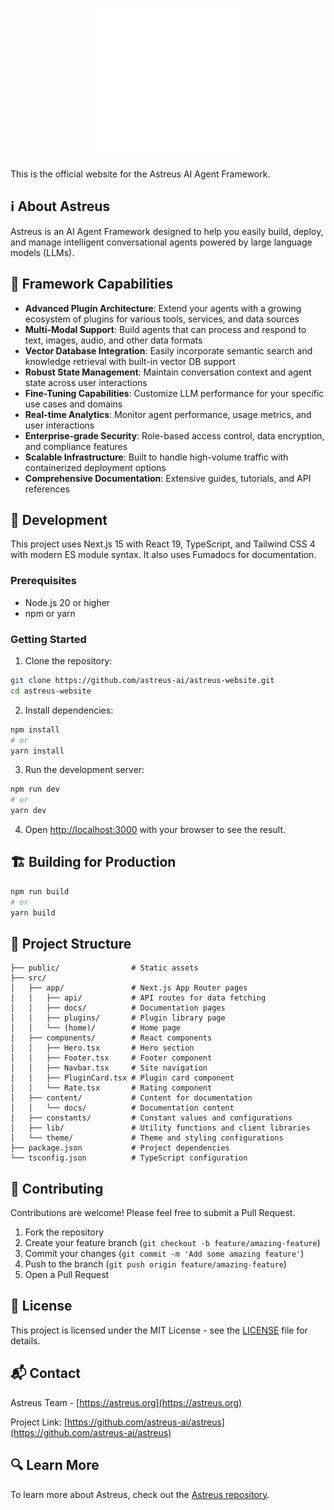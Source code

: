 <p align="center">
    <img src="public/astreus-logo.svg" alt="Astreus Logo" width="240">
</p>

This is the official website for the Astreus AI Agent Framework.

## ℹ️ About Astreus

Astreus is an AI Agent Framework designed to help you easily build, deploy, and manage intelligent conversational agents powered by large language models (LLMs).

## 🚀 Framework Capabilities

- **Advanced Plugin Architecture**: Extend your agents with a growing ecosystem of plugins for various tools, services, and data sources
- **Multi-Modal Support**: Build agents that can process and respond to text, images, audio, and other data formats
- **Vector Database Integration**: Easily incorporate semantic search and knowledge retrieval with built-in vector DB support
- **Robust State Management**: Maintain conversation context and agent state across user interactions
- **Fine-Tuning Capabilities**: Customize LLM performance for your specific use cases and domains
- **Real-time Analytics**: Monitor agent performance, usage metrics, and user interactions
- **Enterprise-grade Security**: Role-based access control, data encryption, and compliance features
- **Scalable Infrastructure**: Built to handle high-volume traffic with containerized deployment options
- **Comprehensive Documentation**: Extensive guides, tutorials, and API references

## 📱 Development

This project uses Next.js 15 with React 19, TypeScript, and Tailwind CSS 4 with modern ES module syntax. It also uses Fumadocs for documentation.

### Prerequisites

- Node.js 20 or higher
- npm or yarn

### Getting Started

1. Clone the repository:
```bash
git clone https://github.com/astreus-ai/astreus-website.git
cd astreus-website
```

2. Install dependencies:
```bash
npm install
# or
yarn install
```

3. Run the development server:
```bash
npm run dev
# or
yarn dev
```

4. Open [http://localhost:3000](http://localhost:3000) with your browser to see the result.

## 🏗️ Building for Production

```bash
npm run build
# or
yarn build
```

## 📖 Project Structure

```
├── public/                # Static assets
├── src/
│   ├── app/               # Next.js App Router pages
│   │   ├── api/           # API routes for data fetching
│   │   ├── docs/          # Documentation pages
│   │   ├── plugins/       # Plugin library page
│   │   └── (home)/        # Home page
│   ├── components/        # React components
│   │   ├── Hero.tsx       # Hero section
│   │   ├── Footer.tsx     # Footer component
│   │   ├── Navbar.tsx     # Site navigation
│   │   ├── PluginCard.tsx # Plugin card component
│   │   └── Rate.tsx       # Rating component
│   ├── content/           # Content for documentation
│   │   └── docs/          # Documentation content
│   ├── constants/         # Constant values and configurations
│   ├── lib/               # Utility functions and client libraries
│   └── theme/             # Theme and styling configurations
├── package.json           # Project dependencies
└── tsconfig.json          # TypeScript configuration
```

## 🤝 Contributing

Contributions are welcome! Please feel free to submit a Pull Request.

1. Fork the repository
2. Create your feature branch (`git checkout -b feature/amazing-feature`)
3. Commit your changes (`git commit -m 'Add some amazing feature'`)
4. Push to the branch (`git push origin feature/amazing-feature`)
5. Open a Pull Request

## 📄 License

This project is licensed under the MIT License - see the [LICENSE](LICENSE) file for details.

## 📬 Contact

Astreus Team - [https://astreus.org](https://astreus.org)

Project Link: [https://github.com/astreus-ai/astreus](https://github.com/astreus-ai/astreus)

## 🔍 Learn More

To learn more about Astreus, check out the [Astreus repository](https://github.com/astreus-ai/astreus). 
